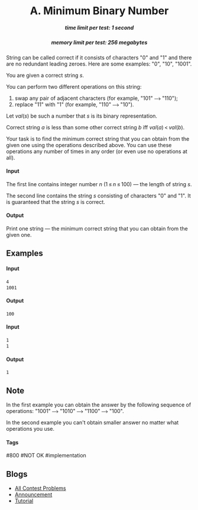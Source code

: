 <h1 style='text-align: center;'> A. Minimum Binary Number</h1>

<h5 style='text-align: center;'>time limit per test: 1 second</h5>
<h5 style='text-align: center;'>memory limit per test: 256 megabytes</h5>

String can be called correct if it consists of characters "0" and "1" and there are no redundant leading zeroes. Here are some examples: "0", "10", "1001".

You are given a correct string *s*.

You can perform two different operations on this string: 

1. swap any pair of adjacent characters (for example, "101" ![](images/70a0795f45d32287dba0eb83fc4a3f470c6e5537.png) "110");
2. replace "11" with "1" (for example, "110" ![](images/70a0795f45d32287dba0eb83fc4a3f470c6e5537.png) "10").

Let *val*(*s*) be such a number that *s* is its binary representation.

Correct string *a* is less than some other correct string *b* iff *val*(*a*) < *val*(*b*).

Your task is to find the minimum correct string that you can obtain from the given one using the operations described above. You can use these operations any number of times in any order (or even use no operations at all).

#### Input

The first line contains integer number *n* (1 ≤ *n* ≤ 100) — the length of string *s*.

The second line contains the string *s* consisting of characters "0" and "1". It is guaranteed that the string *s* is correct.

#### Output

Print one string — the minimum correct string that you can obtain from the given one.

## Examples

#### Input


```text
4  
1001  

```
#### Output


```text
100  

```
#### Input


```text
1  
1  

```
#### Output


```text
1  

```
## Note

In the first example you can obtain the answer by the following sequence of operations: "1001" ![](images/70a0795f45d32287dba0eb83fc4a3f470c6e5537.png) "1010" ![](images/70a0795f45d32287dba0eb83fc4a3f470c6e5537.png) "1100" ![](images/70a0795f45d32287dba0eb83fc4a3f470c6e5537.png) "100".

In the second example you can't obtain smaller answer no matter what operations you use.



#### Tags 

#800 #NOT OK #implementation 

## Blogs
- [All Contest Problems](../Educational_Codeforces_Round_43_(Rated_for_Div._2).md)
- [Announcement](../blogs/Announcement.md)
- [Tutorial](../blogs/Tutorial.md)
